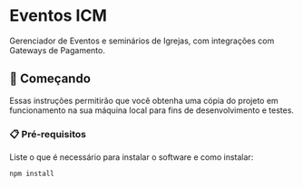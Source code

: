 # Eventos ICM

Gerenciador de Eventos e seminários de Igrejas, com integrações com Gateways de Pagamento.

## 🚀 Começando

Essas instruções permitirão que você obtenha uma cópia do projeto em funcionamento na sua máquina local para fins de desenvolvimento e testes.

### 📋 Pré-requisitos

Liste o que é necessário para instalar o software e como instalar:

```bash
npm install